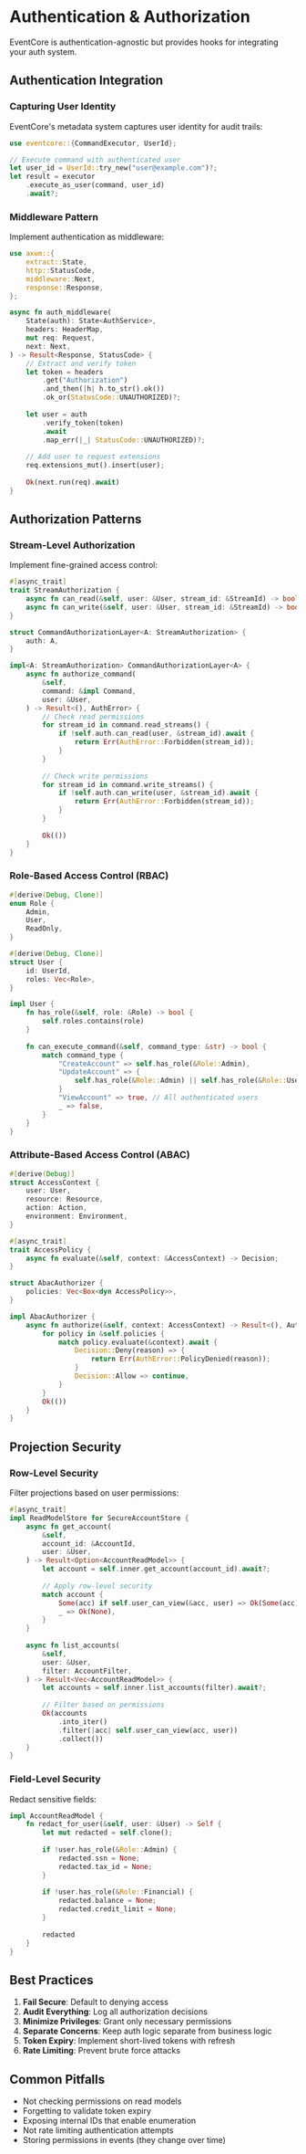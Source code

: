 # Authentication & Authorization

EventCore is authentication-agnostic but provides hooks for integrating your auth system.

## Authentication Integration

### Capturing User Identity

EventCore's metadata system captures user identity for audit trails:

```rust
use eventcore::{CommandExecutor, UserId};

// Execute command with authenticated user
let user_id = UserId::try_new("user@example.com")?;
let result = executor
    .execute_as_user(command, user_id)
    .await?;
```

### Middleware Pattern

Implement authentication as middleware:

```rust
use axum::{
    extract::State,
    http::StatusCode,
    middleware::Next,
    response::Response,
};

async fn auth_middleware(
    State(auth): State<AuthService>,
    headers: HeaderMap,
    mut req: Request,
    next: Next,
) -> Result<Response, StatusCode> {
    // Extract and verify token
    let token = headers
        .get("Authorization")
        .and_then(|h| h.to_str().ok())
        .ok_or(StatusCode::UNAUTHORIZED)?;
    
    let user = auth
        .verify_token(token)
        .await
        .map_err(|_| StatusCode::UNAUTHORIZED)?;
    
    // Add user to request extensions
    req.extensions_mut().insert(user);
    
    Ok(next.run(req).await)
}
```

## Authorization Patterns

### Stream-Level Authorization

Implement fine-grained access control:

```rust
#[async_trait]
trait StreamAuthorization {
    async fn can_read(&self, user: &User, stream_id: &StreamId) -> bool;
    async fn can_write(&self, user: &User, stream_id: &StreamId) -> bool;
}

struct CommandAuthorizationLayer<A: StreamAuthorization> {
    auth: A,
}

impl<A: StreamAuthorization> CommandAuthorizationLayer<A> {
    async fn authorize_command(
        &self,
        command: &impl Command,
        user: &User,
    ) -> Result<(), AuthError> {
        // Check read permissions
        for stream_id in command.read_streams() {
            if !self.auth.can_read(user, &stream_id).await {
                return Err(AuthError::Forbidden(stream_id));
            }
        }
        
        // Check write permissions
        for stream_id in command.write_streams() {
            if !self.auth.can_write(user, &stream_id).await {
                return Err(AuthError::Forbidden(stream_id));
            }
        }
        
        Ok(())
    }
}
```

### Role-Based Access Control (RBAC)

```rust
#[derive(Debug, Clone)]
enum Role {
    Admin,
    User,
    ReadOnly,
}

#[derive(Debug, Clone)]
struct User {
    id: UserId,
    roles: Vec<Role>,
}

impl User {
    fn has_role(&self, role: &Role) -> bool {
        self.roles.contains(role)
    }
    
    fn can_execute_command(&self, command_type: &str) -> bool {
        match command_type {
            "CreateAccount" => self.has_role(&Role::Admin),
            "UpdateAccount" => {
                self.has_role(&Role::Admin) || self.has_role(&Role::User)
            }
            "ViewAccount" => true, // All authenticated users
            _ => false,
        }
    }
}
```

### Attribute-Based Access Control (ABAC)

```rust
#[derive(Debug)]
struct AccessContext {
    user: User,
    resource: Resource,
    action: Action,
    environment: Environment,
}

#[async_trait]
trait AccessPolicy {
    async fn evaluate(&self, context: &AccessContext) -> Decision;
}

struct AbacAuthorizer {
    policies: Vec<Box<dyn AccessPolicy>>,
}

impl AbacAuthorizer {
    async fn authorize(&self, context: AccessContext) -> Result<(), AuthError> {
        for policy in &self.policies {
            match policy.evaluate(&context).await {
                Decision::Deny(reason) => {
                    return Err(AuthError::PolicyDenied(reason));
                }
                Decision::Allow => continue,
            }
        }
        Ok(())
    }
}
```

## Projection Security

### Row-Level Security

Filter projections based on user permissions:

```rust
#[async_trait]
impl ReadModelStore for SecureAccountStore {
    async fn get_account(
        &self,
        account_id: &AccountId,
        user: &User,
    ) -> Result<Option<AccountReadModel>> {
        let account = self.inner.get_account(account_id).await?;
        
        // Apply row-level security
        match account {
            Some(acc) if self.user_can_view(&acc, user) => Ok(Some(acc)),
            _ => Ok(None),
        }
    }
    
    async fn list_accounts(
        &self,
        user: &User,
        filter: AccountFilter,
    ) -> Result<Vec<AccountReadModel>> {
        let accounts = self.inner.list_accounts(filter).await?;
        
        // Filter based on permissions
        Ok(accounts
            .into_iter()
            .filter(|acc| self.user_can_view(acc, user))
            .collect())
    }
}
```

### Field-Level Security

Redact sensitive fields:

```rust
impl AccountReadModel {
    fn redact_for_user(&self, user: &User) -> Self {
        let mut redacted = self.clone();
        
        if !user.has_role(&Role::Admin) {
            redacted.ssn = None;
            redacted.tax_id = None;
        }
        
        if !user.has_role(&Role::Financial) {
            redacted.balance = None;
            redacted.credit_limit = None;
        }
        
        redacted
    }
}
```

## Best Practices

1. **Fail Secure**: Default to denying access
2. **Audit Everything**: Log all authorization decisions
3. **Minimize Privileges**: Grant only necessary permissions
4. **Separate Concerns**: Keep auth logic separate from business logic
5. **Token Expiry**: Implement short-lived tokens with refresh
6. **Rate Limiting**: Prevent brute force attacks

## Common Pitfalls

- Not checking permissions on read models
- Forgetting to validate token expiry
- Exposing internal IDs that enable enumeration
- Not rate limiting authentication attempts
- Storing permissions in events (they change over time)